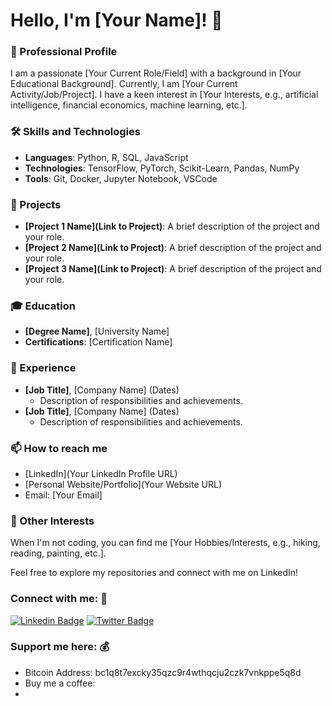 # Hello, I'm [Your Name]! 👋

### 🚀 Professional Profile
I am a passionate [Your Current Role/Field] with a background in [Your Educational Background]. Currently, I am [Your Current Activity/Job/Project]. I have a keen interest in [Your Interests, e.g., artificial intelligence, financial economics, machine learning, etc.].

### 🛠️ Skills and Technologies
- **Languages**: Python, R, SQL, JavaScript
- **Technologies**: TensorFlow, PyTorch, Scikit-Learn, Pandas, NumPy
- **Tools**: Git, Docker, Jupyter Notebook, VSCode

### 🌟 Projects
- **[Project 1 Name](Link to Project)**: A brief description of the project and your role.
- **[Project 2 Name](Link to Project)**: A brief description of the project and your role.
- **[Project 3 Name](Link to Project)**: A brief description of the project and your role.

### 🎓 Education
- **[Degree Name]**, [University Name]
- **Certifications**: [Certification Name]

### 💼 Experience
- **[Job Title]**, [Company Name] (Dates)
  - Description of responsibilities and achievements.
- **[Job Title]**, [Company Name] (Dates)
  - Description of responsibilities and achievements.

### 📫 How to reach me
- [LinkedIn](Your LinkedIn Profile URL)
- [Personal Website/Portfolio](Your Website URL)
- Email: [Your Email]

### 🎨 Other Interests
When I'm not coding, you can find me [Your Hobbies/Interests, e.g., hiking, reading, painting, etc.].


Feel free to explore my repositories and connect with me on LinkedIn!

<!-- Connection -->
### Connect with me: 🤝
  
[![Linkedin Badge](https://img.shields.io/badge/-LinkedIn-blue?style=flat-square&logo=Linkedin&logoColor=white&link=https://www.linkedin.com/in/davidadams64/)](https://www.linkedin.com/in/davidadams64/) [![Twitter Badge](https://img.shields.io/badge/-Twitter-1ca0f1?style=flat-square&labelColor=1ca0f1&logo=twitter&logoColor=white&link=https://twitter.com/david64adams)](https://twitter.com/david64adams)

<!-- Support -->
### Support me here: 💰
- Bitcoin Address: bc1q8t7excky35qzc9r4wthqcju2czk7vnkppe5q8d
- Buy me a coffee:
-
